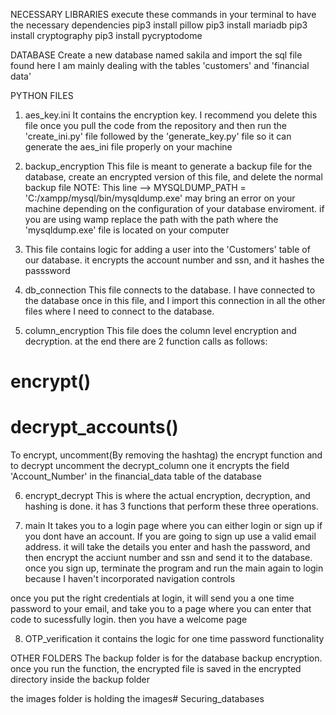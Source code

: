 NECESSARY LIBRARIES
execute these commands in your terminal to have the necessary dependencies
pip3 install pillow
pip3 install mariadb
pip3 install cryptography
pip3 install pycryptodome


DATABASE
Create a new database named sakila and import the sql file found here
I am mainly dealing with the tables 'customers' and 'financial data'

PYTHON FILES
1. aes_key.ini
It contains the encryption key. I recommend you delete this file once you pull the code from the repository and then run the 'create_ini.py' file followed by the 'generate_key.py' file so it can generate the aes_ini file properly on your machine

2. backup_encryption
This file is meant to generate a backup file for the database, create an encrypted version of this file, and delete the normal backup file
NOTE: This line --> MYSQLDUMP_PATH = 'C:/xampp/mysql/bin/mysqldump.exe' may bring an error on your machine depending on the configuration of your database enviroment. if you are using wamp replace the path with the path where the 'mysqldump.exe' file is located on your computer

3. This file contains logic for adding a user into the 'Customers' table of our database. it encrypts the account number and ssn, and it hashes the passsword

4. db_connection
This file connects to the database. I have connected to the database once in this file, and I import this connection in all the other files where I need to connect to the database.

5. column_encryption
This file does the column level encryption and decryption. at the end there are 2 function calls as follows:
# encrypt()
# decrypt_accounts()
To encrypt, uncomment(By removing the hashtag) the encrypt function and to decrypt uncomment the decrypt_column one
it encrypts the field 'Account_Number' in the financial_data table of the database

6. encrypt_decrypt
This is where the actual encryption, decryption, and hashing is done. it has 3 functions that perform these three operations. 

7. main
It takes you to a login page where you can either login or sign up if you dont have an account. If you are going to sign up use a valid email address. it will take the details you enter and hash the password, and then encrypt the acciunt number and ssn and send it to the database. once you sign up, terminate the program and run the main again to login because I haven't incorporated navigation controls

once you put the right credentials at login, it will send you a one time password to your email, and take you to a page where you can enter that code to sucessfully login. then you have a welcome page

8. OTP_verification
it contains the logic for one time password functionality

OTHER FOLDERS
The backup folder is for the database backup encryption. once you run the function, the encrypted file is saved in the encrypted directory inside the backup folder

the images folder is holding the images# Securing_databases
